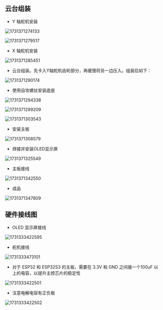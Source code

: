 ## 云台组装

* Y 轴舵机安装

![1731371274133](../image/assembly_guide/1731371274133.png)

![1731371279517](../image/assembly_guide/1731371279517.png)

* X 轴舵机安装

![1731371285451](../image/assembly_guide/1731371285451.png)

* 云台组装。先卡入Y轴舵机齿轮部分，再缓慢将另一边压入。组装后如下：

![1731371290174](../image/assembly_guide/1731371290174.png)

* 使用自攻螺丝安装底座

![1731371294338](../image/assembly_guide/1731371294338.png)

![1731371299209](../image/assembly_guide/1731371299209.png)

![1731371303543](../image/assembly_guide/1731371303543.png)

* 安装主板

![1731371308579](../image/assembly_guide/1731371308579.png)

* 焊接并安装OLED显示屏

![1731371325549](../image/assembly_guide/1731371325549.png)

* 主板接线

![1731371342550](../image/assembly_guide/1731371342550.png)

* 成品

![1731371347809](../image/assembly_guide/1731371347809.png)

## 硬件接线图

* OLED 显示屏接线

![1731333422595](../image/assembly_guide/1731333422595.png)

* 舵机接线

![1731333473101](../image/assembly_guide/1731333473101.png)

* 对于 ESP32 和 ESP32S3 的主板，需要在 3.3V 和 GND 之间接一个100uF 以上的电容，以提升主控芯片的稳定性

![1731333422501](../image/assembly_guide/1731333422501.jpg)

* 注意电解电容有正负极

![1731333422502](../image/assembly_guide/1731333422502.jpg)
